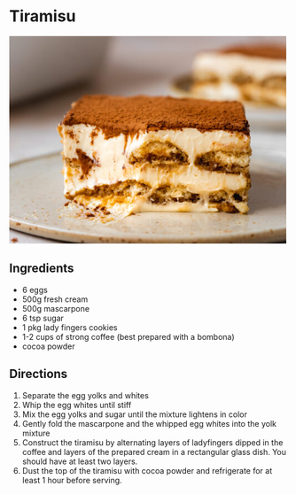 
# Tiramisu
![Tiramisu](../../images/tiramisu.jpg)

## Ingredients

* 6 eggs
* 500g fresh cream
* 500g mascarpone
* 6 tsp sugar
* 1 pkg lady fingers cookies
* 1-2 cups of strong coffee (best prepared with a bombona)
* cocoa powder

## Directions

1. Separate the egg yolks and whites
2. Whip the egg whites until stiff
3. Mix the egg yolks and sugar until the mixture lightens in color
4. Gently fold the mascarpone and the whipped egg whites into the yolk mixture
5. Construct the tiramisu by alternating layers of ladyfingers dipped in the coffee and layers of the prepared cream in a rectangular glass dish. You should have at least two layers.
6. Dust the top of the tiramisu with cocoa powder and refrigerate for at least 1 hour before serving.

